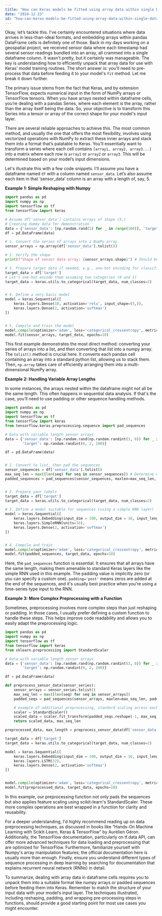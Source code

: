 ```yaml
---
title: "How can Keras models be fitted using array data within single DataFrame elements?"
date: "2024-12-23"
id: "how-can-keras-models-be-fitted-using-array-data-within-single-dataframe-elements"
---
```


Okay, let’s tackle this. I've certainly encountered situations where data arrives in less-than-ideal formats, and embedding arrays within pandas DataFrame cells is definitely one of those. Back in my days working on a geospatial project, we received sensor data where each timestamp had several sensor readings bundled into an array, all crammed into a single dataframe column. It wasn't pretty, but it certainly was manageable. The key is understanding how to efficiently unpack that array data for use with Keras' model training routines. The short answer is: you'll need to pre-process that data before feeding it to your model's `fit` method. Let me break it down further.

The primary issue stems from the fact that Keras, and by extension TensorFlow, expects numerical input in the form of NumPy arrays or TensorFlow tensors. When you have arrays nested within dataframe cells, you’re dealing with a pandas Series, where each element *is* the array, rather than the array itself being the data. So, your objective is to transform this Series into a tensor or array of the correct shape for your model's input layer.

There are several reliable approaches to achieve this. The most common method, and usually the one that offers the most flexibility, involves using vectorized operations with NumPy to extract these inner arrays and stack them into a format that’s palatable to Keras. You’ll essentially want to transform a series where each cell contains `[array1, array2, array3...]` into a matrix where each row is `array1` or `array2` or `array3`. This will be determined based on your model’s input dimensions.

Let's illustrate this with a few code snippets. I'll assume you have a dataframe named `df` with a column named `sensor_data`. Let’s also assume each item in that ‘sensor_data’ column is an array with a length of, say, 5.

**Example 1: Simple Reshaping with Numpy**

```python
import pandas as pd
import numpy as np
import tensorflow as tf
from tensorflow import keras

# Assume df['sensor_data'] contains arrays of shape (5,)
# Creating dummy data for demonstration
data = {'sensor_data': [np.random.rand(5) for _ in range(100)], 'target': np.random.randint(0, 2, 100)}
df = pd.DataFrame(data)

# 1. Convert the series of arrays into a NumPy array.
sensor_arrays = np.array(df['sensor_data'].tolist())

# 2. Verify the shape
print(f"Shape of sensor data array: {sensor_arrays.shape}") # Should be (100, 5)

# 3. Prepare target data if needed, e.g., one-hot encoding for classification
target_data = df['target']
# Let's one-hot encode them assuming two categories (0 and 1)
target_data = keras.utils.to_categorical(target_data, num_classes=2)


# 4. Define a very basic model
model = keras.Sequential([
    keras.layers.Dense(10, activation='relu', input_shape=(5,)),
    keras.layers.Dense(2, activation='softmax')
])


# 5. Compile and train the model
model.compile(optimizer='adam', loss='categorical_crossentropy', metrics=['accuracy'])
model.fit(sensor_arrays, target_data, epochs=10)
```

This first example demonstrates the most direct method: converting your series of arrays into a list, and then converting that list into a numpy array. The `tolist()` method is crucial here. It converts each pandas cell containing an array into a standard python list, allowing us to stack them. Then, `np.array` takes care of efficiently arranging them into a multi-dimensional NumPy array.

**Example 2: Handling Variable Array Lengths**

In some instances, the arrays nested within the dataframe might not all be the same length. This often happens in sequential data analysis. If that's the case, you’ll need to use padding or other sequence handling methods.

```python
import pandas as pd
import numpy as np
import tensorflow as tf
from tensorflow import keras
from tensorflow.keras.preprocessing.sequence import pad_sequences

# Data with variable length sensor arrays
data = {'sensor_data': [np.random.rand(np.random.randint(3, 8)) for _ in range(100)],
        'target': np.random.randint(0, 2, 100)}

df = pd.DataFrame(data)


# 1. Convert to list, then pad the sequences
sensor_sequences = df['sensor_data'].tolist()
max_seq_len = max([len(seq) for seq in sensor_sequences]) # Determine max length
padded_sequences = pad_sequences(sensor_sequences, maxlen=max_seq_len, padding='post', dtype='float32')


# 2. Prepare your labels
target_data = df['target']
target_data = keras.utils.to_categorical(target_data, num_classes=2)

# 3. Define a model suitable for sequences (using a simple RNN layer)
model = keras.Sequential([
    keras.layers.Embedding(input_dim = 100, output_dim = 16, input_length = max_seq_len), #embedding layer to handle discrete inputs
    keras.layers.SimpleRNN(units=16),
    keras.layers.Dense(2, activation='softmax')
])


# 4. Compile and train
model.compile(optimizer='adam', loss='categorical_crossentropy', metrics=['accuracy'])
model.fit(padded_sequences, target_data, epochs=10)
```

Here, the `pad_sequences` function is essential. It ensures that all arrays have the same length, making them amenable to standard Keras layers like the simple RNN used in this example. The padding value is implicitly zero (or you can specify a custom one). `padding='post'` means zeros are added at the end of the sequences, and it's usually best practice when you’re using a time-series type input to the RNN.

**Example 3: More Complex Preprocessing with a Function**

Sometimes, preprocessing involves more complex steps than just reshaping or padding. In those cases, I usually prefer defining a custom function to handle these steps. This helps improve code readability and allows you to easily adapt the preprocessing logic.

```python
import pandas as pd
import numpy as np
import tensorflow as tf
from tensorflow import keras
from sklearn.preprocessing import StandardScaler

# Data with variable length sensor arrays
data = {'sensor_data': [np.random.rand(np.random.randint(3, 8)) for _ in range(100)],
        'target': np.random.randint(0, 2, 100)}

df = pd.DataFrame(data)

def preprocess_sensor_data(sensor_series):
    sensor_arrays = sensor_series.tolist()
    max_seq_len = max([len(seq) for seq in sensor_arrays])
    padded_seqs = pad_sequences(sensor_arrays, maxlen=max_seq_len, padding='post', dtype='float32')

    # example of additional preprocessing, standard scaling across each feature
    scaler = StandardScaler()
    scaled_data = scaler.fit_transform(padded_seqs.reshape(-1, max_seq_len)).reshape(padded_seqs.shape)
    return scaled_data, max_seq_len

preprocessed_data, max_length = preprocess_sensor_data(df['sensor_data'])

target_data = df['target']
target_data = keras.utils.to_categorical(target_data, num_classes=2)

model = keras.Sequential([
    keras.layers.Embedding(input_dim = 100, output_dim = 16, input_length = max_length),
    keras.layers.LSTM(32),
    keras.layers.Dense(2, activation='softmax')
])


model.compile(optimizer='adam', loss='categorical_crossentropy', metrics=['accuracy'])
model.fit(preprocessed_data, target_data, epochs=10)
```

In this example, our preprocessing function not only pads the sequences but also applies feature scaling using scikit-learn's StandardScaler. These more complex operations are best wrapped in a function for clarity and reusability.

For a deeper understanding, I'd highly recommend reading up on data preprocessing techniques, as discussed in books like “Hands-On Machine Learning with Scikit-Learn, Keras & TensorFlow” by Aurélien Géron. Additionally, the TensorFlow documentation, particularly on tf.data API, can offer more advanced techniques for data loading and preprocessing that are optimized for TensorFlow. Furthermore, familiarize yourself with Numpy's array manipulation features; the official documentation here is usually more than enough. Finally, ensure you understand different types of sequence processing in deep learning by searching for documentation that explains recurrent neural network (RNNs) in detail.

To summarize, dealing with array data in dataframe cells requires you to unpack them into a suitable format like numpy arrays or padded sequences before feeding them into Keras. Remember to match the structure of your input data with your model’s input layer. The techniques illustrated, including reshaping, padding, and wrapping pre-processing steps in functions, should provide a good starting point for most use cases you might encounter.
